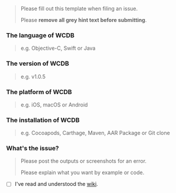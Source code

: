 > Please fill out this template when filing an issue.
>
> Please **remove all grey hint text before submitting**.
>

### The language of WCDB

> e.g. Objective-C, Swift or Java 





### The version of WCDB

> e.g. v1.0.5





### The platform of WCDB

> e.g. iOS, macOS or Android





### The installation of WCDB

> e.g. Cocoapods, Carthage, Maven, AAR Package or Git clone





### What's the issue?

> Please post the outputs or screenshots for an error.
>
> Please explain what you want by example or code.


















- [ ]  I've read and understood the [wiki](https://github.com/Tencent/wcdb/wiki).